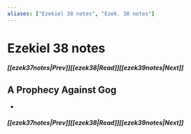 ```yaml
---
aliases: ["Ezekiel 38 notes", "Ezek. 38 notes"]
---
```

# Ezekiel 38 notes
##### <span class=arrow-left></span>[[ezek37notes|Prev]]<span class=navigation-separator></span>[[ezek38|Read]]<span class=navigation-separator></span>[[ezek39notes|Next]]<span class=arrow-right></span>
## A Prophecy Against Gog
- 
##### <span class=arrow-left></span>[[ezek37notes|Prev]]<span class=navigation-separator></span>[[ezek38|Read]]<span class=navigation-separator></span>[[ezek39notes|Next]]<span class=arrow-right></span>